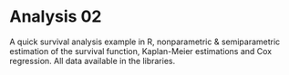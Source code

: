 # Analysis 02
A quick survival analysis example in R, nonparametric &amp; semiparametric estimation of the survival function, Kaplan-Meier estimations and Cox regression. All data available in the libraries.
